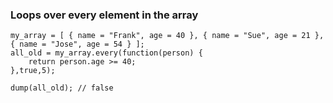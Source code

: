 ### Loops over every element in the array

```luceescript+trycf
my_array = [ { name = "Frank", age = 40 }, { name = "Sue", age = 21 }, { name = "Jose", age = 54 } ];
all_old = my_array.every(function(person) {
    return person.age >= 40;
},true,5);

dump(all_old); // false
```
